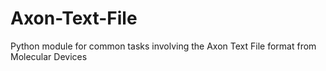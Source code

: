# Axon-Text-File
 Python module for common tasks involving the Axon Text File format from Molecular Devices

